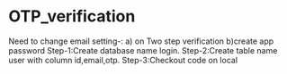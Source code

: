 # OTP_verification
Need to change email setting-:
a) on Two step verification
b)create app password
Step-1:Create database name login.
Step-2:Create table name user with column id,email,otp.
Step-3:Checkout code on local
